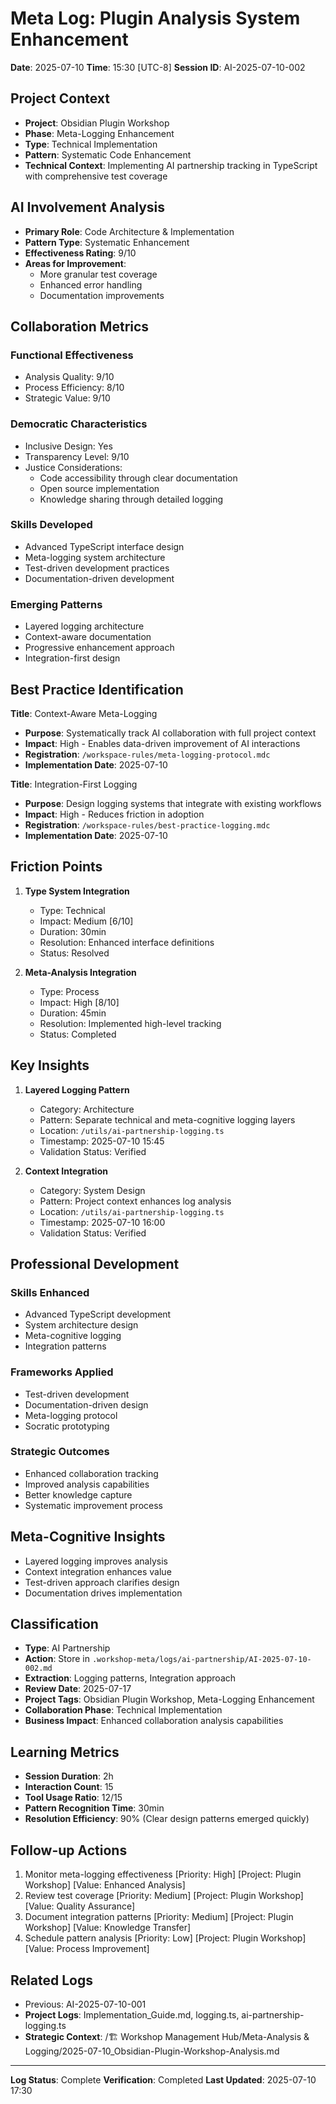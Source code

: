 # Meta Log: Plugin Analysis System Enhancement
**Date**: 2025-07-10
**Time**: 15:30 [UTC-8]
**Session ID**: AI-2025-07-10-002

## Project Context
- **Project**: Obsidian Plugin Workshop
- **Phase**: Meta-Logging Enhancement
- **Type**: Technical Implementation
- **Pattern**: Systematic Code Enhancement
- **Technical Context**: Implementing AI partnership tracking in TypeScript with comprehensive test coverage

## AI Involvement Analysis
- **Primary Role**: Code Architecture & Implementation
- **Pattern Type**: Systematic Enhancement
- **Effectiveness Rating**: 9/10
- **Areas for Improvement**: 
  - More granular test coverage
  - Enhanced error handling
  - Documentation improvements

## Collaboration Metrics
### Functional Effectiveness
- Analysis Quality: 9/10
- Process Efficiency: 8/10
- Strategic Value: 9/10

### Democratic Characteristics
- Inclusive Design: Yes
- Transparency Level: 9/10
- Justice Considerations:
  - Code accessibility through clear documentation
  - Open source implementation
  - Knowledge sharing through detailed logging

### Skills Developed
- Advanced TypeScript interface design
- Meta-logging system architecture
- Test-driven development practices
- Documentation-driven development

### Emerging Patterns
- Layered logging architecture
- Context-aware documentation
- Progressive enhancement approach
- Integration-first design

## Best Practice Identification
**Title**: Context-Aware Meta-Logging
- **Purpose**: Systematically track AI collaboration with full project context
- **Impact**: High - Enables data-driven improvement of AI interactions
- **Registration**: `/workspace-rules/meta-logging-protocol.mdc`
- **Implementation Date**: 2025-07-10

**Title**: Integration-First Logging
- **Purpose**: Design logging systems that integrate with existing workflows
- **Impact**: High - Reduces friction in adoption
- **Registration**: `/workspace-rules/best-practice-logging.mdc`
- **Implementation Date**: 2025-07-10

## Friction Points
1. **Type System Integration**
   - Type: Technical
   - Impact: Medium [6/10]
   - Duration: 30min
   - Resolution: Enhanced interface definitions
   - Status: Resolved

2. **Meta-Analysis Integration**
   - Type: Process
   - Impact: High [8/10]
   - Duration: 45min
   - Resolution: Implemented high-level tracking
   - Status: Completed

## Key Insights
1. **Layered Logging Pattern**
   - Category: Architecture
   - Pattern: Separate technical and meta-cognitive logging layers
   - Location: `/utils/ai-partnership-logging.ts`
   - Timestamp: 2025-07-10 15:45
   - Validation Status: Verified

2. **Context Integration**
   - Category: System Design
   - Pattern: Project context enhances log analysis
   - Location: `/utils/ai-partnership-logging.ts`
   - Timestamp: 2025-07-10 16:00
   - Validation Status: Verified

## Professional Development
### Skills Enhanced
- Advanced TypeScript development
- System architecture design
- Meta-cognitive logging
- Integration patterns

### Frameworks Applied
- Test-driven development
- Documentation-driven design
- Meta-logging protocol
- Socratic prototyping

### Strategic Outcomes
- Enhanced collaboration tracking
- Improved analysis capabilities
- Better knowledge capture
- Systematic improvement process

## Meta-Cognitive Insights
- Layered logging improves analysis
- Context integration enhances value
- Test-driven approach clarifies design
- Documentation drives implementation

## Classification
- **Type**: AI Partnership
- **Action**: Store in `.workshop-meta/logs/ai-partnership/AI-2025-07-10-002.md`
- **Extraction**: Logging patterns, Integration approach
- **Review Date**: 2025-07-17
- **Project Tags**: Obsidian Plugin Workshop, Meta-Logging Enhancement
- **Collaboration Phase**: Technical Implementation
- **Business Impact**: Enhanced collaboration analysis capabilities

## Learning Metrics
- **Session Duration**: 2h
- **Interaction Count**: 15
- **Tool Usage Ratio**: 12/15
- **Pattern Recognition Time**: 30min
- **Resolution Efficiency**: 90% (Clear design patterns emerged quickly)

## Follow-up Actions
1. Monitor meta-logging effectiveness [Priority: High] [Project: Plugin Workshop] [Value: Enhanced Analysis]
2. Review test coverage [Priority: Medium] [Project: Plugin Workshop] [Value: Quality Assurance]
3. Document integration patterns [Priority: Medium] [Project: Plugin Workshop] [Value: Knowledge Transfer]
4. Schedule pattern analysis [Priority: Low] [Project: Plugin Workshop] [Value: Process Improvement]

## Related Logs
- Previous: AI-2025-07-10-001
- **Project Logs**: Implementation_Guide.md, logging.ts, ai-partnership-logging.ts
- **Strategic Context**: /🏗️ Workshop Management Hub/Meta-Analysis & Logging/2025-07-10_Obsidian-Plugin-Workshop-Analysis.md

---
**Log Status**: Complete
**Verification**: Completed
**Last Updated**: 2025-07-10 17:30 